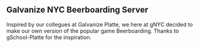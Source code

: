 ## Galvanize NYC Beerboarding Server
Inspired by our collegues at Galvanize Platte, we here at gNYC decided to make our own version of the popular game Beerboarding. Thanks to gSchool-Platte for the inspiration.